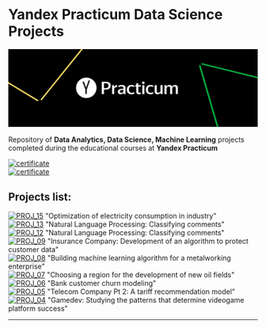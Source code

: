 # Yandex Practicum Data Science Projects
<p align="center">
  <img src="https://github.com/ivan-aleshin/yandex-practicum-projects/blob/main/yandex_practicum.png?raw=true" />
</p>

Repository of **Data Analytics, Data Science, Machine Learning** projects completed during the educational courses at **Yandex Practicum**

[![certificate](https://img.shields.io/badge/сertificate-Data%20Scientist%20ENG-8abd80)]()  
[![certificate](https://img.shields.io/badge/сertificate-Data%20Scientist%20RUS-8abd80)]()  

## Projects list:  
[![PROJ_15](https://img.shields.io/badge/🔗%20Project-15-success)](#a-plant-electricity-consumption-optimization) "Optimization of electricity consumption in industry"  
[![PROJ_13](https://img.shields.io/badge/🔗%20Project-13-success)](#CV ) "Natural Language Processing: Classifying comments"  
[![PROJ_12](https://img.shields.io/badge/🔗%20Project-12-success)](#natural-language-processing-classifying-comments) "Natural Language Processing: Classifying comments"  
[![PROJ_09](https://img.shields.io/badge/🔗%20Project-09-success)](#insurance-company-development-of-an-algorithm-to-protect-customer-data) "Insurance Company: Development of an algorithm to protect customer data"  
[![PROJ_08](https://img.shields.io/badge/🔗%20Project-08-success)](#building-machine-learning-algorithm-for-a-metalworking-enterprise) "Building machine learning algorithm for a metalworking enterprise"  
[![PROJ_07](https://img.shields.io/badge/🔗%20Project-07-success)](#choosing-a-region-for-the-development-of-new-oil-fields) "Choosing a region for the development of new oil fields"  
[![PROJ_06](https://img.shields.io/badge/🔗%20Project-06-success)](#bank-customer-churn-modeling) "Bank customer churn modeling"  
[![PROJ_05](https://img.shields.io/badge/🔗%20Project-05-success)](#telecom-company-part-2-a-tariff-recommendation-model) "Telecom Company Pt 2: A tariff recommendation model"   
[![PROJ_04](https://img.shields.io/badge/🔗%20Project-04-success)](#gamedev-studying-the-patterns-that-determine-videogame-platform-success) "Gamedev: Studying the patterns that determine videogame platform success"  

***
